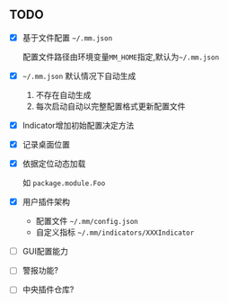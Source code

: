 ## TODO
- [x] 基于文件配置 `~/.mm.json`
    
    配置文件路径由环境变量`MM_HOME`指定,默认为`~/.mm.json`

- [x] `~/.mm.json` 默认情况下自动生成
    
    1. 不存在自动生成
    2. 每次启动自动以完整配置格式更新配置文件

- [x] Indicator增加初始配置决定方法
- [x] 记录桌面位置
- [x] 依据定位动态加载
    
    如 `package.module.Foo`
    
- [x] 用户插件架构

    - 配置文件 `~/.mm/config.json`
    - 自定义指标 `~/.mm/indicators/XXXIndicator`

- [ ] GUI配置能力
- [ ] 警报功能?
- [ ] 中央插件仓库?